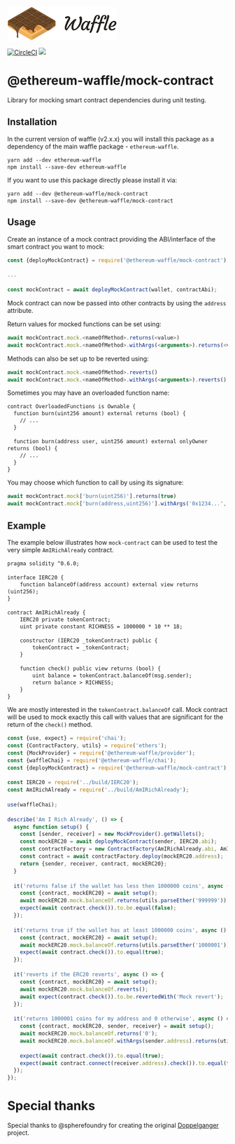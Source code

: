 ![Ethereum Waffle](https://raw.githubusercontent.com/EthWorks/Waffle/master/docs/source/logo.png)

[![CircleCI](https://circleci.com/gh/EthWorks/Waffle.svg?style=svg)](https://circleci.com/gh/EthWorks/Waffle)
[![](https://img.shields.io/npm/v/@ethereum-waffle/mock-contract.svg)](https://www.npmjs.com/package/@ethereum-waffle/mock-contract)

# @ethereum-waffle/mock-contract

Library for mocking smart contract dependencies during unit testing.

## Installation
In the current version of waffle (v2.x.x) you will install this package as a dependency of the main waffle package - `ethereum-waffle`.

```
yarn add --dev ethereum-waffle
npm install --save-dev ethereum-waffle
```

If you want to use this package directly please install it via:
```
yarn add --dev @ethereum-waffle/mock-contract
npm install --save-dev @ethereum-waffle/mock-contract
```

## Usage

Create an instance of a mock contract providing the ABI/interface of the smart contract you want to mock:

```js
const {deployMockContract} = require('@ethereum-waffle/mock-contract');

...

const mockContract = await deployMockContract(wallet, contractAbi);
```

Mock contract can now be passed into other contracts by using the `address` attribute.

Return values for mocked functions can be set using:

```js
await mockContract.mock.<nameOfMethod>.returns(<value>)
await mockContract.mock.<nameOfMethod>.withArgs(<arguments>).returns(<value>)
```

Methods can also be set up to be reverted using:

```js
await mockContract.mock.<nameOfMethod>.reverts()
await mockContract.mock.<nameOfMethod>.withArgs(<arguments>).reverts()
```

Sometimes you may have an overloaded function name:

```solidity
contract OverloadedFunctions is Ownable {
  function burn(uint256 amount) external returns (bool) {
    // ...
  }

  function burn(address user, uint256 amount) external onlyOwner returns (bool) {
    // ...
  }
}
```

You may choose which function to call by using its signature:

```js
await mockContract.mock['burn(uint256)'].returns(true)
await mockContract.mock['burn(address,uint256)'].withArgs('0x1234...', 1000).reverts()
```

## Example

The example below illustrates how `mock-contract` can be used to test the very simple `AmIRichAlready` contract.

```Solidity
pragma solidity ^0.6.0;

interface IERC20 {
    function balanceOf(address account) external view returns (uint256);
}

contract AmIRichAlready {
    IERC20 private tokenContract;
    uint private constant RICHNESS = 1000000 * 10 ** 18;

    constructor (IERC20 _tokenContract) public {
        tokenContract = _tokenContract;
    }

    function check() public view returns (bool) {
        uint balance = tokenContract.balanceOf(msg.sender);
        return balance > RICHNESS;
    }
}
```

We are mostly interested in the `tokenContract.balanceOf` call. Mock contract will be used to mock exactly this call with values that are significant for the return of the `check()` method.

```js
const {use, expect} = require('chai');
const {ContractFactory, utils} = require('ethers');
const {MockProvider} = require('@ethereum-waffle/provider');
const {waffleChai} = require('@ethereum-waffle/chai');
const {deployMockContract} = require('@ethereum-waffle/mock-contract');

const IERC20 = require('../build/IERC20');
const AmIRichAlready = require('../build/AmIRichAlready');

use(waffleChai);

describe('Am I Rich Already', () => {
  async function setup() {
    const [sender, receiver] = new MockProvider().getWallets();
    const mockERC20 = await deployMockContract(sender, IERC20.abi);
    const contractFactory = new ContractFactory(AmIRichAlready.abi, AmIRichAlready.bytecode, sender);
    const contract = await contractFactory.deploy(mockERC20.address);
    return {sender, receiver, contract, mockERC20};
  }

  it('returns false if the wallet has less then 1000000 coins', async () => {
    const {contract, mockERC20} = await setup();
    await mockERC20.mock.balanceOf.returns(utils.parseEther('999999'));
    expect(await contract.check()).to.be.equal(false);
  });

  it('returns true if the wallet has at least 1000000 coins', async () => {
    const {contract, mockERC20} = await setup();
    await mockERC20.mock.balanceOf.returns(utils.parseEther('1000001'));
    expect(await contract.check()).to.equal(true);
  });

  it('reverts if the ERC20 reverts', async () => {
    const {contract, mockERC20} = await setup();
    await mockERC20.mock.balanceOf.reverts();
    await expect(contract.check()).to.be.revertedWith('Mock revert');
  });

  it('returns 1000001 coins for my address and 0 otherwise', async () => {
    const {contract, mockERC20, sender, receiver} = await setup();
    await mockERC20.mock.balanceOf.returns('0');
    await mockERC20.mock.balanceOf.withArgs(sender.address).returns(utils.parseEther('1000001'));

    expect(await contract.check()).to.equal(true);
    expect(await contract.connect(receiver.address).check()).to.equal(false);
  });
});
```

# Special thanks

Special thanks to @spherefoundry for creating the original [Doppelganger](https://github.com/EthWorks/Doppelganger) project.
